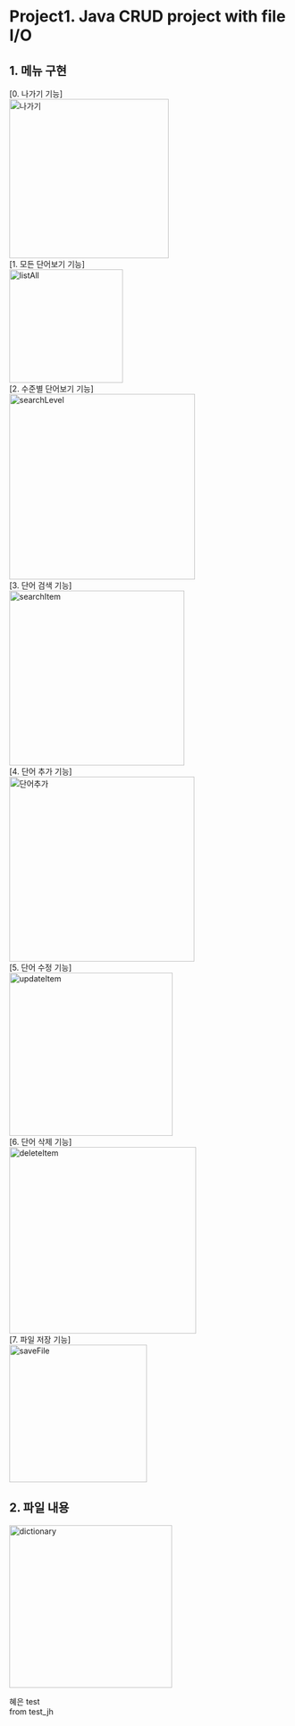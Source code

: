 # Project1. Java CRUD project with file I/O
## 1. 메뉴 구현   
[0. 나가기 기능]   
 <img width="285" alt="나가기" src="https://user-images.githubusercontent.com/112387593/188550041-5191bd78-c114-4562-bec9-0515d6874a67.png">  
[1. 모든 단어보기 기능]   
<img width="203" alt="listAll" src="https://user-images.githubusercontent.com/112387593/190841783-3d8cae2d-60d3-42f6-9158-23963be3c419.png">   
[2. 수준별 단어보기 기능]   
<img width="332" alt="searchLevel" src="https://user-images.githubusercontent.com/112387593/190841085-b469182c-c3e6-47cf-852a-39de5d885f7e.png">   
[3. 단어 검색 기능]   
<img width="313" alt="searchItem" src="https://user-images.githubusercontent.com/112387593/190841126-d7476525-b20c-4b2c-a3ea-f3355874ec70.png">   
[4. 단어 추가 기능]   
<img width="331" alt="단어추가" src="https://user-images.githubusercontent.com/112387593/188548371-b833e2b1-d82e-4f4e-80a2-3253f9f44ad2.png">   
[5. 단어 수정 기능]   
<img width="292" alt="updateItem" src="https://user-images.githubusercontent.com/112387593/190841136-65747e10-63fb-448a-b24c-85191d2d6370.png">   
[6. 단어 삭제 기능]   
<img width="334" alt="deleteItem" src="https://user-images.githubusercontent.com/112387593/190841160-41fd6c05-0154-4699-8b28-26e0b23dcfcb.png">   
[7. 파일 저장 기능]   
<img width="246" alt="saveFile" src="https://user-images.githubusercontent.com/112387593/190841173-8d8be6e4-0c51-4c48-9dbb-70425155653b.png">   
## 2. 파일 내용   
<img width="291" alt="dictionary" src="https://user-images.githubusercontent.com/112387593/190841451-e2ff888e-9059-4b3d-b4af-caea147faec0.png">

혜은 test  
from test_jh  
